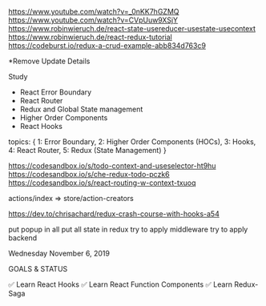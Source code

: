 https://www.youtube.com/watch?v=_0nKK7hGZMQ
https://www.youtube.com/watch?v=CVpUuw9XSjY
https://www.robinwieruch.de/react-state-usereducer-usestate-usecontext
https://www.robinwieruch.de/react-redux-tutorial
https://codeburst.io/redux-a-crud-example-abb834d763c9



*Remove Update Details


Study
- React Error Boundary
- React Router
- Redux and Global State management
- Higher Order Components
- React Hooks

topics: {
1: Error Boundary,
2: Higher Order Components (HOCs),
3: Hooks,
4: React Router,
5: Redux (State Management)
}

https://codesandbox.io/s/todo-context-and-useselector-ht9hu
https://codesandbox.io/s/che-redux-todo-pczk6          
https://codesandbox.io/s/react-routing-w-context-txuoq


actions/index => store/action-creators

https://dev.to/chrisachard/redux-crash-course-with-hooks-a54


put popup in all 
put all state in redux
try to apply middleware
try to apply backend


Wednesday November 6, 2019

GOALS & STATUS

✅ Learn React Hooks
✅ Learn React Function Components
✅ Learn Redux-Saga